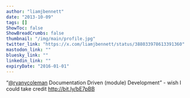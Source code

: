 ```yaml
---
author: "liamjbennett"
date: "2013-10-09"
tags: []
ShowToc: false
ShowBreadCrumbs: false
thumbnail: "/img/main/profile.jpg"
twitter_link: "https://x.com/liamjbennett/status/388033978613391360"
mastodon_link: ""
bluesky_link: ""
linkedin_link: ""
expiryDate: "2016-01-01"
---
```


“[@ryanycoleman](https://x.com/ryanycoleman) Documentation Driven (module) Development” - wish I could take credit http://bit.ly/bE7pBB

